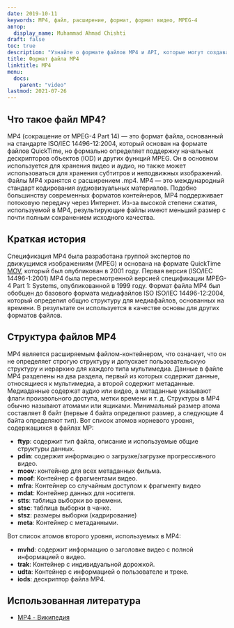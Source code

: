 ```yaml
---
date: 2019-10-11
keywords: MP4, файл, расширение, формат, формат видео, MPEG-4
автор:
  display_name: Muhammad Ahmad Chishti
draft: false
toc: true
description: "Узнайте о формате файлов MP4 и API, которые могут создавать и открывать файлы MP4."
title: Формат файла MP4
linktitle: MP4
menu:
  docs:
    parent: "video"
lastmod: 2021-07-26
---
```


## Что такое файл MP4? ##

MP4 (сокращение от MPEG-4 Part 14) — это формат файла, основанный на стандарте ISO/IEC 14496-12:2004, который основан на формате файлов QuickTime, но формально определяет поддержку начальных дескрипторов объектов (IOD) и других функций MPEG. Он в основном используется для хранения видео и аудио, но также может использоваться для хранения субтитров и неподвижных изображений. Файлы MP4 хранятся с расширением .mp4. MP4 — это международный стандарт кодирования аудиовизуальных материалов. Подобно большинству современных форматов контейнеров, MP4 поддерживает потоковую передачу через Интернет. Из-за высокой степени сжатия, используемой в MP4, результирующие файлы имеют меньший размер с почти полным сохранением исходного качества.

## Краткая история ##

Спецификация MP4 была разработана группой экспертов по движущимся изображениям (MPEG) и основана на формате QuickTime [MOV](/ru/video/mov/), который был опубликован в 2001 году. Первая версия (ISO/IEC 14496-1:2001) MP4 была пересмотренной версией спецификации MPEG-4 Part 1: Systems, опубликованной в 1999 году. Формат файла MP4 был обобщен до базового формата медиафайлов ISO ISO/IEC 14496-12:2004, который определил общую структуру для медиафайлов, основанных на времени. В результате он используется в качестве основы для других форматов файлов.

## Структура файлов MP4 ##

MP4 является расширяемым файлом-контейнером, что означает, что он не определяет строгую структуру и допускает пользовательскую структуру и иерархию для каждого типа мультимедиа. Данные в файле MP4 разделены на два раздела, первый из которых содержит данные, относящиеся к мультимедиа, а второй содержит метаданные. Медиаданные содержат аудио или видео, а метаданные указывают флаги произвольного доступа, метки времени и т. д.
Структуры в MP4 обычно называют атомами или ящиками. Минимальный размер атома составляет 8 байт (первые 4 байта определяют размер, а следующие 4 байта определяют тип). Вот список атомов корневого уровня, содержащихся в файлах MP:

- **ftyp**: содержит тип файла, описание и используемые общие структуры данных.
- **pdin**: содержит информацию о загрузке/загрузке прогрессивного видео.
- **moov**: контейнер для всех метаданных фильма.
- **moof**: Контейнер с фрагментами видео.
- **mfra**: Контейнер со случайным доступом к фрагменту видео
- **mdat**: Контейнер данных для носителя.
- **stts**: таблица выборки во времени.
- **stsc**: таблица выборки в чанке.
- **stsz**: размеры выборки (кадрирование)
- **meta**: Контейнер с метаданными.

Вот список атомов второго уровня, используемых в MP4:

- **mvhd**: содержит информацию о заголовке видео с полной информацией о видео.
- **trak**: Контейнер с индивидуальной дорожкой.
- **udta**: Контейнер с информацией о пользователе и треке.
- **iods**: дескриптор файла MP4.

## Использованная литература ##

- [MP4 - Википедия](https://en.wikipedia.org/wiki/MPEG-4_Part_14)

